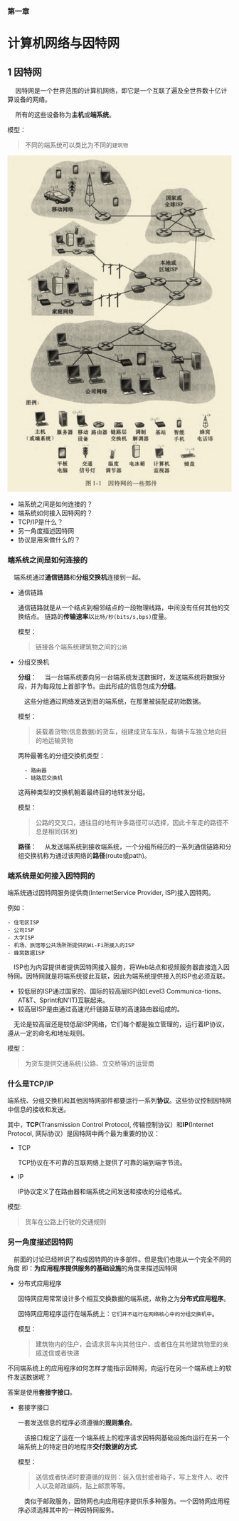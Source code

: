 
### 第一章
# 计算机网络与因特网

## 1 因特网

&emsp; 因特网是一个世界范围的计算机网络，即它是一个互联了遍及全世界数十亿计算设备的网络。

&emsp; 所有的这些设备称为**主机**或**端系统**。

模型：
> 不同的端系统可以类比为不同的`建筑物`

![](img/图1-1%20因特网的一些部件.png)



<div class='cq'>

+ 端系统之间是如何连接的？
+ 端系统如何接入因特网的？
+ TCP/IP是什么？
+ 另一角度描述因特网
+ 协议是用来做什么的？

</div>


### 端系统之间是如何连接的

&emsp;端系统通过**通信链路**和**分组交换机**连接到一起。

+ 通信链路

    通信链路就是从一个结点到相邻结点的一段物理线路，中间没有任何其他的交换结点。
    链路的**传输速率**以`比特/秒(bits/s,bps)`度量。

    模型：
    > 链接各个端系统建筑物之间的`公路`

+ 分组交换机

    **分组**：
    &emsp;当一台端系统要向另一台端系统发送数据时，发送端系统将数据分段，并为每段加上首部字节。由此形成的信息包成为**分组**。

    &emsp;这些分组通过网络发送到目的端系统，在那里被装配成初始数据。

    模型：
    > 装载着货物(信息数据)的货车，组建成货车车队，每辆卡车独立地向目的地运输货物

    两种最著名的分组交换机类型：
    ```
      - 路由器
      - 链路层交换机
    ```

    这两种类型的交换机朝着最终目的地转发分组。

    模型：
    > 公路的交叉口，通往目的地有许多路径可以选择，因此卡车走的路径不总是相同(转发)

    **路径**：
    &emsp;从发送端系统到接收端系统，一个分组所经历的一系列通信链路和分组交换机称为通过该网络的**路径**(route或path)。

### 端系统是如何接入因特网的

端系统通过因特网服务提供商(InternetService Provider, ISP)接入因特网。

例如：
```
- 住宅区ISP
- 公司ISP
- 大学ISP
- 机场、旅馆等公共场所所提供的Wi-Fi所接入的ISP
- 蜂窝数据ISP
```

&emsp;ISP也为内容提供者提供因特网接入服务，将Web站点和视频服务器直接连入因特网。因特网就是将端系统彼此互联，因此为端系统提供接入的ISP也必须互联。

- 较低层的ISP通过国家的、国际的较高层ISP(如Level3 Communica-tions、AT&T、Sprint和N'IT)互联起来。
- 较高层ISP是由通过高速光纤链路互联的高速路由器组成的。

&emsp;无论是较高层还是较低层ISP网络，它们每个都是独立管理的，运行着IP协议，遵从一定的命名和地址规则。

模型：
> 为货车提供交通系统(公路、立交桥等)的运营商

### 什么是TCP/IP

端系统、分组交换机和其他因特网部件都要运行一系列**协议**。这些协议控制因特网中信息的接收和发送。

其中，**TCP**(Transmission Control Protocol, 传输控制协议）和**IP**(Internet Protocol, 网际协议）是因特网中两个最为重要的协议：

+ TCP
  
    TCP协议在不可靠的互联网络上提供了可靠的端到端字节流。

+ IP
  
    IP协议定义了在路由器和端系统之间发送和接收的分组格式。

模型:
> 货车在公路上行驶的交通规则

### 另一角度描述因特网

&emsp;前面的讨论已经辨识了构成因特网的许多部件。但是我们也能从一个完全不同的角度
即：**为应用程序提供服务的基础设施**的角度来描述因特网

+ 分布式应用程序

    因特网应用常常设计多个相互交换数据的端系统，故称之为**分布式应用程序**。

    因特网应用程序运行在端系统上：`它们并不运行在网络核心中的分组交换机中`。

    模型：
    > 建筑物内的住户，会请求货车向其他住户、或者住在其他建筑物里的亲戚送信或者快递

不同端系统上的应用程序如何怎样才能指示因特网，向运行在另一个端系统上的软件发送数据呢？

答案是使用**套接字接口**。

+ 套接字接口

    一套发送信息的程序必须遵循的**规则集合**。

    &emsp;该接口规定了运在一个端系统上的程序请求因特网基础设施向运行在另一个端系统上的特定目的地程序**交付数据的方式**.

    模型：
    > 送信或者快递时要遵循的规则：装入信封或者箱子，写上发件人、收件人以及邮政编码，贴上邮票等等。

    &emsp;类似于邮政服务，因特网也向应用程序提供乐多种服务。一个因特网应用程序必须选择其中的一种因特网服务。

